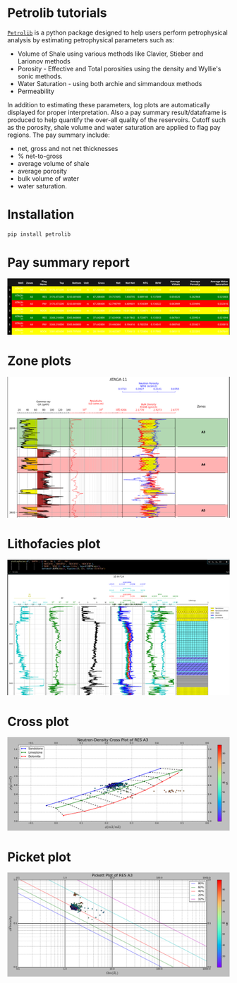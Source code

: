 # Petrolib tutorials

[`Petrolib`](https://github.com/joshua-atolagbe/petrolib) is a python package designed to help users perform petrophysical analysis by estimating petrophysical parameters such as:

* Volume of Shale using various methods like Clavier, Stieber and Larionov methods
* Porosity - Effective and Total porosities using the density and Wyllie's sonic methods.
* Water Saturation - using both archie and simmandoux methods
* Permeability

In addition to estimating these parameters, log plots are automatically displayed for proper interpretation. Also a pay summary result/dataframe is produced to help quantify the over-all quality of the reservoirs. Cutoff such as the porosity, shale volume and water saturation are applied to flag pay regions. The pay summary include:

* net, gross and not net thicknesses
* % net-to-gross
* average volume of shale
* average porosity
* bulk volume of water
* water saturation.

# Installation

```python
pip install petrolib
```
# Pay summary report


<img src="results/pay summary.png">



# Zone plots


<img src="results/zones.png">


# Lithofacies plot  


<img src="results/petrolib.png">


# Cross plot


<img src="results/cross.png">


# Picket plot

<img src="results/picket.png">